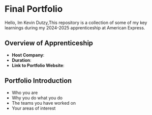 # Final Portfolio

Hello,
Im Kevin Dutzy,This repository is a collection of some of my key learnings during my 2024-2025 apprenticeship at American Express.

## Overview of Apprenticeship
- **Host Company**:
- **Duration**:
- **Link to Portfolio Website**:

## Portfolio Introduction
- Who you are
- Why you do what you do
- The teams you have worked on
- Your areas of interest
